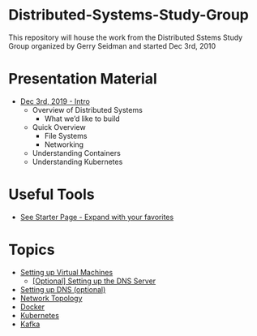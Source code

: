 # Distributed-Systems-Study-Group

This repository will house the work from the Distributed Sstems Study Group organized by Gerry Seidman and started Dec 3rd, 2010

# Presentation Material

*  [Dec 3rd, 2019 - Intro](presentations/Intro-12-03-19.pdf)
    * Overview of Distributed Systems
        * What we’d like to build
    * Quick Overview
        * File Systems
        * Networking
    * Understanding Containers
    * Understanding Kubernetes 

# Useful Tools

* [See Starter Page - Expand with your favorites](tools/README.md)

# Topics

* [Setting up Virtual Machines](vms/README.md)
    * [[Optional] Setting up the DNS Server](dns/README.md)
* [Setting up DNS (optional)](dns/README.md)
* [Network Topology](setup/networkTopology.md)
* [Docker](docker/README.md)
* [Kubernetes](kubernetes/README.md)
* [Kafka](kafka/README.md)

